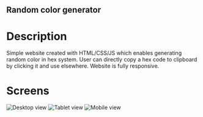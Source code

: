## Random color generator

# Description

Simple website created with HTML/CSS/JS which enables generating random color in hex system.
User can directly copy a hex code to clipboard by clicking it and use elsewhere.
Website is fully responsive.

# Screens

![Desktop view](https://i.imgur.com/ZVNXcWd.png)
![Tablet view](https://i.imgur.com/MTTjJ81.png)
![Mobile view](https://i.imgur.com/aTi5WhS.png)


